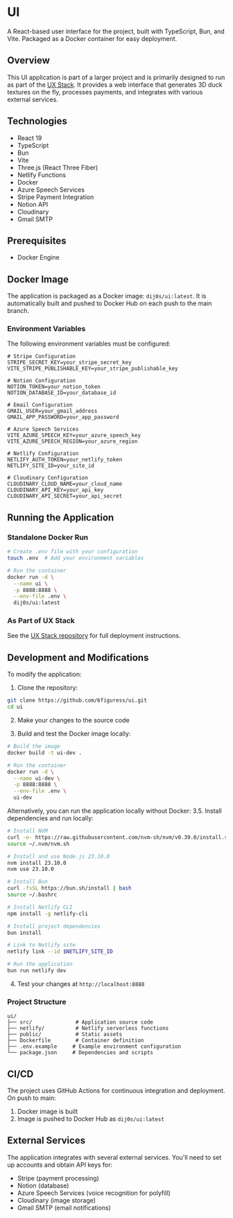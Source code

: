 # UI

A React-based user interface for the project, built with TypeScript, Bun, and Vite. Packaged as a Docker container for easy deployment.

## Overview

This UI application is part of a larger project and is primarily designed to run as part of the [UX Stack](https://github.com/6figuress/ux-stack). It provides a web interface that generates 3D duck textures on the fly, processes payments, and integrates with various external services.

## Technologies

- React 19
- TypeScript
- Bun
- Vite
- Three.js (React Three Fiber)
- Netlify Functions
- Docker
- Azure Speech Services
- Stripe Payment Integration
- Notion API
- Cloudinary
- Gmail SMTP

## Prerequisites

- Docker Engine

## Docker Image

The application is packaged as a Docker image: `dij0s/ui:latest`. It is automatically built and pushed to Docker Hub on each push to the main branch.

### Environment Variables

The following environment variables must be configured:

```env
# Stripe Configuration
STRIPE_SECRET_KEY=your_stripe_secret_key
VITE_STRIPE_PUBLISHABLE_KEY=your_stripe_publishable_key

# Notion Configuration
NOTION_TOKEN=your_notion_token
NOTION_DATABASE_ID=your_database_id

# Email Configuration
GMAIL_USER=your_gmail_address
GMAIL_APP_PASSWORD=your_app_password

# Azure Speech Services
VITE_AZURE_SPEECH_KEY=your_azure_speech_key
VITE_AZURE_SPEECH_REGION=your_azure_region

# Netlify Configuration
NETLIFY_AUTH_TOKEN=your_netlify_token
NETLIFY_SITE_ID=your_site_id

# Cloudinary Configuration
CLOUDINARY_CLOUD_NAME=your_cloud_name
CLOUDINARY_API_KEY=your_api_key
CLOUDINARY_API_SECRET=your_api_secret
```

## Running the Application

### Standalone Docker Run
```bash
# Create .env file with your configuration
touch .env  # Add your environment variables

# Run the container
docker run -d \
  --name ui \
  -p 8888:8888 \
  --env-file .env \
  dij0s/ui:latest
```

### As Part of UX Stack
See the [UX Stack repository](https://github.com/6figuress/ux-stack) for full deployment instructions.

## Development and Modifications

To modify the application:

1. Clone the repository:
```bash
git clone https://github.com/6figuress/ui.git
cd ui
```

2. Make your changes to the source code

3. Build and test the Docker image locally:
```bash
# Build the image
docker build -t ui-dev .

# Run the container
docker run -d \
  --name ui-dev \
  -p 8888:8888 \
  --env-file .env \
  ui-dev
```

Alternatively, you can run the application locally without Docker:
3.5. Install dependencies and run locally:
```bash
# Install NVM
curl -o- https://raw.githubusercontent.com/nvm-sh/nvm/v0.39.0/install.sh | bash
source ~/.nvm/nvm.sh

# Install and use Node.js 23.10.0
nvm install 23.10.0
nvm use 23.10.0

# Install Bun
curl -fsSL https://bun.sh/install | bash
source ~/.bashrc

# Install Netlify CLI
npm install -g netlify-cli

# Install project dependencies
bun install

# Link to Netlify site
netlify link --id $NETLIFY_SITE_ID

# Run the application
bun run netlify dev
```

4. Test your changes at `http://localhost:8888`

### Project Structure
```
ui/
├── src/              # Application source code
├── netlify/          # Netlify serverless functions
├── public/           # Static assets
├── Dockerfile        # Container definition
├── .env.example     # Example environment configuration
└── package.json     # Dependencies and scripts
```

## CI/CD

The project uses GitHub Actions for continuous integration and deployment. On push to main:
1. Docker image is built
2. Image is pushed to Docker Hub as `dij0s/ui:latest`

## External Services

The application integrates with several external services. You'll need to set up accounts and obtain API keys for:

- Stripe (payment processing)
- Notion (database)
- Azure Speech Services (voice recognition for polyfill)
- Cloudinary (image storage)
- Gmail SMTP (email notifications)
